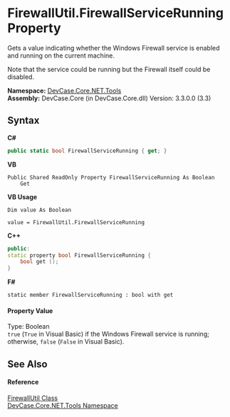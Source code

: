 # FirewallUtil.FirewallServiceRunning Property 
 

Gets a value indicating whether the Windows Firewall service is enabled and running on the current machine. 

 Note that the service could be running but the Firewall itself could be disabled.

**Namespace:**&nbsp;<a href="N_DevCase_Core_NET_Tools">DevCase.Core.NET.Tools</a><br />**Assembly:**&nbsp;DevCase.Core (in DevCase.Core.dll) Version: 3.3.0.0 (3.3)

## Syntax

**C#**<br />
``` C#
public static bool FirewallServiceRunning { get; }
```

**VB**<br />
``` VB
Public Shared ReadOnly Property FirewallServiceRunning As Boolean
	Get
```

**VB Usage**<br />
``` VB Usage
Dim value As Boolean

value = FirewallUtil.FirewallServiceRunning

```

**C++**<br />
``` C++
public:
static property bool FirewallServiceRunning {
	bool get ();
}
```

**F#**<br />
``` F#
static member FirewallServiceRunning : bool with get

```


#### Property Value
Type: Boolean<br />`true` (`True` in Visual Basic) if the Windows Firewall service is running; otherwise, `false` (`False` in Visual Basic).

## See Also


#### Reference
<a href="T_DevCase_Core_NET_Tools_FirewallUtil">FirewallUtil Class</a><br /><a href="N_DevCase_Core_NET_Tools">DevCase.Core.NET.Tools Namespace</a><br />